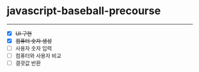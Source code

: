 # javascript-baseball-precourse

<hr>

- [X] <s>UI 구현</s>
- [X] <s>컴퓨터 숫자 생성</s>
- [ ] 사용자 숫자 입력
- [ ] 컴퓨터와 사용자 비교
- [ ] 결괏값 반환